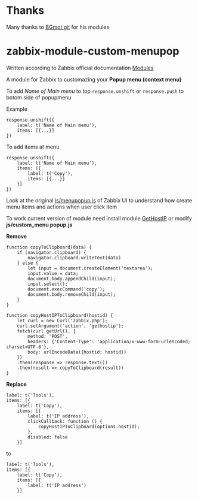 # Thanks
Many thanks to [BGmot git](https://github.com/BGmot) for his modules

# zabbix-module-custom-menupop
Written according to Zabbix official documentation [Modules](https://www.zabbix.com/documentation/current/en/devel/modules/file_structure)

A module for Zabbix to customazing your **Popup menu (context menu)**

To add *Name of Main menu* to top `response.unshift` or `response.push` to botom side of popupmenu

Example
```
response.unshift({
    label: t('Name of Main menu'),
    items: [{...}]
})
```
To add items at menu
```
response.unshift({
    label: t('Name of Main menu'),
    items: [{
        label: t('Copy'),
        items: [{...}]
    }]
})
```
Look at the original [js/menupopup.js](https://git.zabbix.com/projects/ZBX/repos/zabbix/browse/ui/js/menupopup.js?at=refs%2Fheads%2Frelease%2F6.0) of Zabbix UI to understand how create menu items and actions when user click item

To work current version of module need install module [GetHostIP](https://github.com/DarkPh0eNixKrg/zabbix-module-get-host-ip) or modify **js/custom_menu popup.js**

**Remove**
```
function copyToClipboard(data) {
    if (navigator.clipboard) {
        navigator.clipboard.writeText(data)
    } else {
        let input = document.createElement('textarea');
        input.value = data;
        document.body.appendChild(input);
        input.select();
        document.execCommand('copy');
        document.body.removeChild(input);
    }
}

function copyHostIPToClipboard(hostid) {
    let curl = new Curl('zabbix.php');
    curl.setArgument('action', 'gethostip');
    fetch(curl.getUrl(), {
        method: 'POST',
        headers: {'Content-Type': 'application/x-www-form-urlencoded; charset=UTF-8'},
        body: urlEncodeData({hostid: hostid})
    })
    .then(response => response.text())
    .then(result => copyToClipboard(result))
}
```
**Replace**
```
label: t('Tools'),
items: [{
    label: t('Copy'),
    items: [{
        label: t('IP address'),
        clickCallback: function () {
            copyHostIPToClipboard(options.hostid);
        },
        disabled: false
    }]
```
to
```
label: t('Tools'),
items: [{
    label: t('Copy'),
    items: [{
        label: t('IP address')
    }]
```
